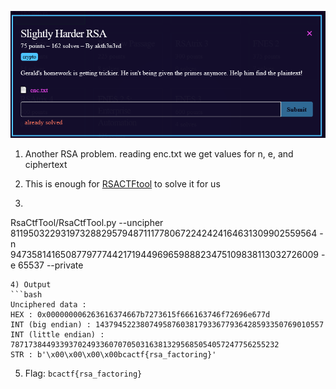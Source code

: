 ![question](Screenshot_1.png)
1) Another RSA problem.  reading enc.txt we get values for n, e, and ciphertext

2) This is enough for [RSACTFtool](https://github.com/Ganapati/RsaCtfTool) to solve it for us

3) ```python
RsaCtfTool/RsaCtfTool.py --uncipher 811950322931973288295794871117780672242424164631309902559564 -n 947358141650877977744217194496965988823475109838113032726009 -e 65537 --private
```
4) Output
```bash
Unciphered data :
HEX : 0x000000006263616374667b7273615f666163746f72696e677d
INT (big endian) : 143794522380749587603817933677936428593350769010557
INT (little endian) : 787173844933937024933607070503163813295685054057247756255232
STR : b'\x00\x00\x00\x00bcactf{rsa_factoring}'
```

5) Flag: ```bcactf{rsa_factoring}```
